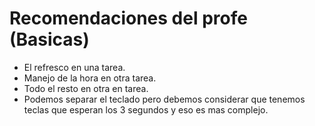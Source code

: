 # Recomendaciones del profe (Basicas)
* El refresco en una tarea.
* Manejo de la hora en otra tarea.
* Todo el resto en otra en tarea.
* Podemos separar el teclado pero debemos considerar que tenemos teclas que esperan los 3 segundos y eso es mas complejo.
